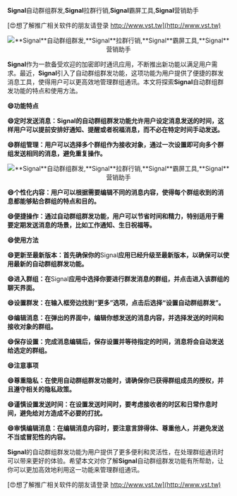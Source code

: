 **Signal**自动群组群发,**Signal**拉群行销,**Signal**霸屏工具,**Signal**营销助手

[😍想了解推广相关软件的朋友请登录 http://www.vst.tw](http://www.vst.tw)

 <center><img src="https://vst.tw/MP4/tuiguang/png/0.png" alt="**Signal**自动群组群发,**Signal**拉群行销,**Signal**霸屏工具,**Signal**营销助手"></center>

**Signal**作为一款备受欢迎的加密即时通讯应用，不断推出新功能以满足用户需求。最近，**Signal**引入了自动群组群发功能，这项功能为用户提供了便捷的群发消息工具，使得用户可以更高效地管理群组通讯。本文将探索**Signal**自动群组群发功能的特点和使用方法。

**😄功能特点**

**😄定时发送消息：**Signal**的自动群组群发功能允许用户设定消息发送的时间，这样用户可以提前安排好通知、提醒或者祝福消息，而不必在特定时间手动发送。**

**😄群组管理：用户可以选择多个群组作为接收对象，通过一次设置即可向多个群组发送相同的消息，避免重复操作。**

 <center><img src="https://vst.tw/MP4/tuiguang/png/0.png" alt="**Signal**自动群组群发,**Signal**拉群行销,**Signal**霸屏工具,**Signal**营销助手"></center>

**😄个性化内容：用户可以根据需要编辑不同的消息内容，使得每个群组收到的消息都能够贴合群组的特点和目的。**

**😄便捷操作：通过自动群组群发功能，用户可以节省时间和精力，特别适用于需要定期发送消息的场景，比如工作通知、生日祝福等。**

**😄使用方法**

**😄更新至最新版本：首先确保你的**Signal**应用已经升级至最新版本，以确保可以使用最新的自动群组群发功能。**

**😄进入群组：在**Signal**应用中选择你要进行群发消息的群组，并点击进入该群组的聊天界面。**

**😄设置群发：在输入框旁边找到“更多”选项，点击后选择“设置自动群组群发”。**

**😄编辑消息：在弹出的界面中，编辑你想发送的消息内容，并选择发送的时间和接收对象的群组。**

**😄保存设置：完成消息编辑后，保存设置并等待指定的时间，消息将会自动发送给选定的群组。**

**😄注意事项**

**😄尊重隐私：在使用自动群组群发功能时，请确保你已获得群组成员的授权，并且遵守相关的隐私政策。**

**😄谨慎设置发送时间：在设置发送时间时，要考虑接收者的时区和日常作息时间，避免给对方造成不必要的打扰。**

**😄审慎编辑消息：在编辑消息内容时，要注意言辞得体、尊重他人，并避免发送不当或冒犯性的内容。**

**Signal**的自动群组群发功能为用户提供了更多便利和灵活性，在处理群组通讯时可以带来更好的体验。希望本文对你了解**Signal**自动群组群发功能有所帮助，让你可以更加高效地利用这一功能来管理群组通讯。

[😍想了解推广相关软件的朋友请登录 http://www.vst.tw](http://www.vst.tw)



